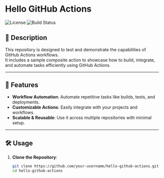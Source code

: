 # Hello GitHub Actions

![License](https://img.shields.io/badge/license-MIT-green)
![Build Status](https://img.shields.io/github/actions/workflow/status/your-repo-name/your-workflow.yml)

## 📖 Description
This repository is designed to test and demonstrate the capabilities of GitHub Actions workflows.  
It includes a sample composite action to showcase how to build, integrate, and automate tasks efficiently using GitHub Actions.

---

## 🚀 Features
- **Workflow Automation**: Automate repetitive tasks like builds, tests, and deployments.
- **Customizable Actions**: Easily integrate with your projects and workflows.
- **Scalable & Reusable**: Use it across multiple repositories with minimal setup.

---

## 🛠 Usage
1. **Clone the Repository**:  
   ```bash
   git clone https://github.com/your-username/hello-github-actions.git
   cd hello-github-actions
